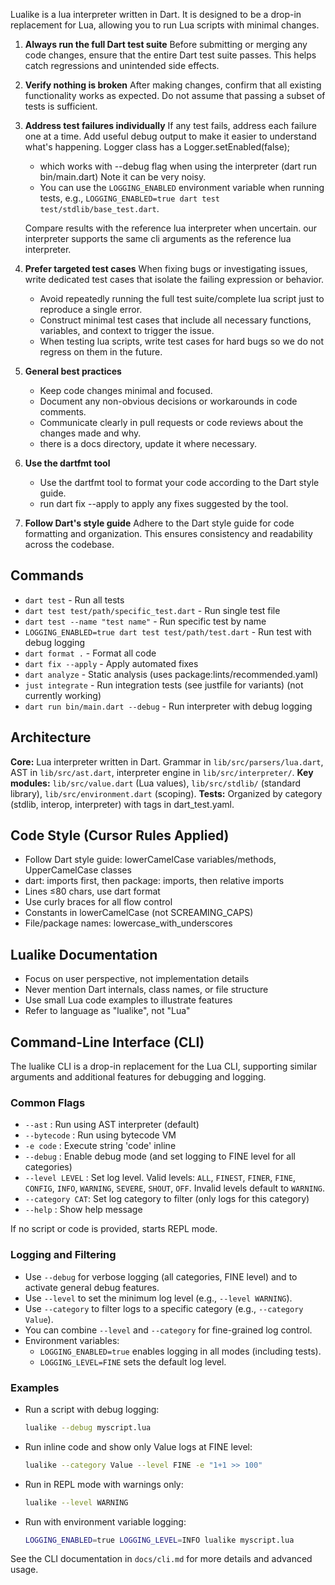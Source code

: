 Lualike is a lua interpreter written in Dart. It is designed to be a drop-in replacement for Lua, allowing you to run Lua scripts with minimal changes.

1. **Always run the full Dart test suite**
   Before submitting or merging any code changes, ensure that the entire Dart test suite passes. This helps catch regressions and unintended side effects.

2. **Verify nothing is broken**
   After making changes, confirm that all existing functionality works as expected. Do not assume that passing a subset of tests is sufficient.

3. **Address test failures individually**
   If any test fails, address each failure one at a time.
   Add useful debug output to make it easier to understand what's happening.
   Logger class has a Logger.setEnabled(false);
    - which works with --debug flag when using the interpreter (dart run bin/main.dart) Note it can be very noisy.
    - You can use the `LOGGING_ENABLED` environment variable when running tests, e.g., `LOGGING_ENABLED=true dart test test/stdlib/base_test.dart`.

   Compare results with the reference lua interpreter when uncertain. our interpreter supports the same cli arguments as the reference lua interpreter.

4. **Prefer targeted test cases**
   When fixing bugs or investigating issues, write dedicated test cases that isolate the failing expression or behavior.
    - Avoid repeatedly running the full test suite/complete lua script just to reproduce a single error.
    - Construct minimal test cases that include all necessary functions, variables, and context to trigger the issue.
    - When testing lua scripts,  write test cases for hard bugs so we do not regress on them in the future.

5. **General best practices**
    - Keep code changes minimal and focused.
    - Document any non-obvious decisions or workarounds in code comments.
    - Communicate clearly in pull requests or code reviews about the changes made and why.
    - there is a docs directory, update it where necessary.

6. **Use the dartfmt tool**
    - Use the dartfmt tool to format your code according to the Dart style guide.
    - run dart fix --apply to apply any fixes suggested by the tool.
7. **Follow Dart's style guide**
   Adhere to the Dart style guide for code formatting and organization. This ensures consistency and readability across the codebase.

## Commands
- `dart test` - Run all tests
- `dart test test/path/specific_test.dart` - Run single test file
- `dart test --name "test name"` - Run specific test by name
- `LOGGING_ENABLED=true dart test test/path/test.dart` - Run test with debug logging
- `dart format .` - Format all code
- `dart fix --apply` - Apply automated fixes
- `dart analyze` - Static analysis (uses package:lints/recommended.yaml)
- `just integrate` - Run integration tests (see justfile for variants) (not currently working)
- `dart run bin/main.dart --debug` - Run interpreter with debug logging

## Architecture
**Core:** Lua interpreter written in Dart. Grammar in `lib/src/parsers/lua.dart`, AST in `lib/src/ast.dart`, interpreter engine in `lib/src/interpreter/`.
**Key modules:** `lib/src/value.dart` (Lua values), `lib/src/stdlib/` (standard library), `lib/src/environment.dart` (scoping).
**Tests:** Organized by category (stdlib, interop, interpreter) with tags in dart_test.yaml.

## Code Style (Cursor Rules Applied)
- Follow Dart style guide: lowerCamelCase variables/methods, UpperCamelCase classes
- dart: imports first, then package: imports, then relative imports
- Lines ≤80 chars, use dart format
- Use curly braces for all flow control
- Constants in lowerCamelCase (not SCREAMING_CAPS)
- File/package names: lowercase_with_underscores

## Lualike Documentation
- Focus on user perspective, not implementation details
- Never mention Dart internals, class names, or file structure
- Use small Lua code examples to illustrate features
- Refer to language as "lualike", not "Lua"

## Command-Line Interface (CLI)

The lualike CLI is a drop-in replacement for the Lua CLI, supporting similar arguments and additional features for debugging and logging.

### Common Flags
- `--ast`         : Run using AST interpreter (default)
- `--bytecode`    : Run using bytecode VM
- `-e code`       : Execute string 'code' inline
- `--debug`       : Enable debug mode (and set logging to FINE level for all categories)
- `--level LEVEL` : Set log level. Valid levels: `ALL`, `FINEST`, `FINER`, `FINE`, `CONFIG`, `INFO`, `WARNING`, `SEVERE`, `SHOUT`, `OFF`. Invalid levels default to `WARNING`.
- `--category CAT`: Set log category to filter (only logs for this category)
- `--help`        : Show help message

If no script or code is provided, starts REPL mode.

### Logging and Filtering
- Use `--debug` for verbose logging (all categories, FINE level) and to activate general debug features.
- Use `--level` to set the minimum log level (e.g., `--level WARNING`).
- Use `--category` to filter logs to a specific category (e.g., `--category Value`).
- You can combine `--level` and `--category` for fine-grained log control.
- Environment variables:
    - `LOGGING_ENABLED=true` enables logging in all modes (including tests).
    - `LOGGING_LEVEL=FINE` sets the default log level.

### Examples
- Run a script with debug logging:
  ```sh
  lualike --debug myscript.lua
  ```
- Run inline code and show only Value logs at FINE level:
  ```sh
  lualike --category Value --level FINE -e "1+1 >> 100"
  ```
- Run in REPL mode with warnings only:
  ```sh
  lualike --level WARNING
  ```
- Run with environment variable logging:
  ```sh
  LOGGING_ENABLED=true LOGGING_LEVEL=INFO lualike myscript.lua
  ```

See the CLI documentation in `docs/cli.md` for more details and advanced usage.
